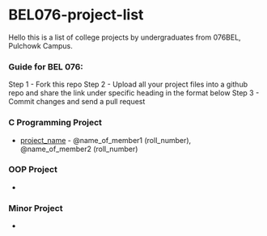 # BEL076-project-list
Hello this is a list of college projects by undergraduates from 076BEL, Pulchowk Campus.
### Guide for BEL 076:
Step 1 - Fork this repo
Step 2 - Upload all your project files into a github repo and share the link under specific heading in the format below
Step 3 - Commit changes and send a pull request

### C Programming Project
* [project_name](https://github.com/link_to_project) - @name_of_member1 (roll_number), @name_of_member2 (roll_number)

### OOP Project
*

### Minor Project
*
